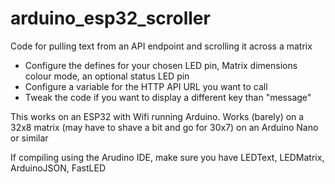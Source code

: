 # arduino_esp32_scroller
Code for pulling text from an API endpoint and scrolling it across a matrix

* Configure the defines for your chosen LED pin, Matrix dimensions colour mode, an optional status LED pin
* Configure a variable for the HTTP API URL you want to call
* Tweak the code if you want to display a different key than "message"

This works on an ESP32 with Wifi running Arduino. Works (barely) on a 32x8 matrix (may have to shave a bit and go for 30x7) on an Arduino Nano or similar

If compiling using the Arudino IDE, make sure you have LEDText, LEDMatrix, ArduinoJSON, FastLED
